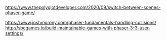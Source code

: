 https://www.thepolyglotdeveloper.com/2020/09/switch-between-scenes-phaser-game/


https://www.joshmorony.com/phaser-fundamentals-handling-collisions/
http://sbcgames.io/build-maintainable-games-with-phaser-3-3-user-settings/
